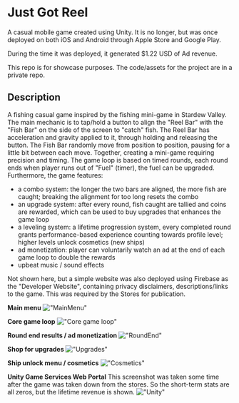 # Just Got Reel
A casual mobile game created using Unity. It is no longer, but was once deployed on both iOS and Android through Apple Store and Google Play. 

During the time it was deployed, it generated $1.22 USD of Ad revenue. 

This repo is for showcase purposes. The code/assets for the project are in a private repo.

## Description
A fishing casual game inspired by the fishing mini-game in Stardew Valley. The main mechanic is to tap/hold a button to align the "Reel Bar" with the "Fish Bar" on the side of the screen to "catch" fish. The Reel Bar has acceleration and gravity applied to it, through holding and releasing the button. The Fish Bar randomly move from position to position, pausing for a little bit between each move. Together, creating a mini-game requiring precision and timing. The game loop is based on timed rounds, each round ends when player runs out of "Fuel" (timer), the fuel can be upgraded. Furthermore, the game features:
- a combo system: the longer the two bars are aligned, the more fish are caught; breaking the alignment for too long resets the combo
- an upgrade system: after every round, fish caught are tallied and coins are rewarded, which can be used to buy upgrades that enhances the game loop
- a leveling system: a lifetime progression system, every completed round grants performance-based experience counting towards profile level; higher levels unlock cosmetics (new ships)
- ad monetization: player can voluntarily watch an ad at the end of each game loop to double the rewards
- upbeat music / sound effects

Not shown here, but a simple website was also deployed using Firebase as the "Developer Website", containing privacy disclaimers, descriptions/links to the game. This was required by the Stores for publication.

**Main menu**
!["MainMenu"](https://github.com/hli30/JustGotReel-Public/tree/main/screenshots/capture01.png)

**Core game loop**
!["Core game loop"](https://github.com/hli30/JustGotReel-Public/tree/main/screenshots/capture0.png)

**Round end results / ad monetization**
!["RoundEnd"](https://github.com/hli30/JustGotReel-Public/tree/main/screenshots/capture3.png)

**Shop for upgrades**
!["Upgrades"](https://github.com/hli30/JustGotReel-Public/tree/main/screenshots/capture5.png)

**Ship unlock menu / cosmetics**
!["Cosmetics"](https://github.com/hli30/JustGotReel-Public/tree/main/screenshots/capture02.png)

**Unity Game Services Web Portal**
This screenshot was taken some time after the game was taken down from the stores. So the short-term stats are all zeros, but the lifetime revenue is shown.
!["Unity"](https://github.com/hli30/JustGotReel-Public/tree/main/screenshots/UnityAds.png)
